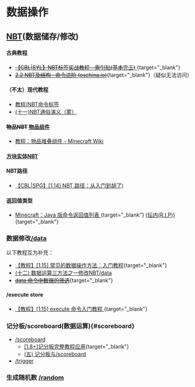 # 数据操作

## [NBT](https://zh.minecraft.wiki/w/NBT%E6%A0%BC%E5%BC%8F)(数据储存/修改)
#### 古典教程
  - [~~【CBL|SYL】NBT标签实战教程—索引贴(基本完工)~~ ](/datapack-index/save/78479.html){target="_blank"}
  - [~~2.2 NBT及结构 · 命令进阶 (oschina.io)~~](https://mc-command.oschina.io/command-tutorial/output/common-format/nbt/nbt.html){target="_blank"}（疑似无法访问）
#### （不太）现代教程
  - [教程/NBT命令标签](https://zh.minecraft.wiki/w/教程/NBT命令标签)
  - [(十一)NBT通俗演义（雾）](https://www.bilibili.com/opus/947507675726348296)
#### ~~物品NBT~~ [物品组件](https://zh.minecraft.wiki/w/%E7%89%A9%E5%93%81%E5%A0%86%E5%8F%A0%E7%BB%84%E4%BB%B6)
  - [教程：物品堆叠组件 - Minecraft Wiki](https://zh.minecraft.wiki/w/Tutorial:%E7%89%A9%E5%93%81%E5%A0%86%E5%8F%A0%E7%BB%84%E4%BB%B6)

#### [方块实体NBT](https://zh.minecraft.wiki/w/%E6%96%B9%E5%9D%97%E5%AE%9E%E4%BD%93%E6%95%B0%E6%8D%AE%E6%A0%BC%E5%BC%8F)

#### NBT路径
  - [【CBL|SPG】[1.14] NBT 路径：从入门到胡了)](https://github.com/SPGoding/mcbbs-threads/blob/master/tutorials/nbt-path/markdown.md)

#### 返回值类型
  - [Minecraft：Java 版命令返回值列表 ](https://spgoding.com/command/2021/03/26/command-result-value.html){target="_blank"} [(坛内(R.I.P))](/datapack-index/save/808124.html){target="_blank"}
### 数据修改[/data](https://zh.minecraft.wiki/w/%E5%91%BD%E4%BB%A4/data) 
以下教程互为补充：
  - [【教程】[1.15] 常见的数据操作方法：入门教程](/datapack-index/save/993805.html){target="_blank"}
  - [(十二) 数据运算三方法之一修改NBT/data](https://www.bilibili.com/read/cv36068052)
  - [~~data 命令中数据的筛选~~](/datapack-index/save/1220434.html){target="_blank"}
#### /execute store
  - [【教程】[1.15] execute 命令入门教程 ](/datapack-index/save/989501.html){target="_blank"}
### 记分板/scoreboard(数据运算){#scoreboard}
  - [/scoreboard](https://zh.minecraft.wiki/w/%E5%91%BD%E4%BB%A4/scoreboard)
    - [[1.8+]记分板完整教程应用](/datapack-index/save/274969.html){target="_blank"}
    - [(五) 记分板与/scoreboard](https://www.bilibili.com/read/cv34854289)
  - [/trigger](https://zh.minecraft.wiki/w/%E5%91%BD%E4%BB%A4/trigger)
### 生成随机数 [/random](https://zh.minecraft.wiki/w/命令/random)


